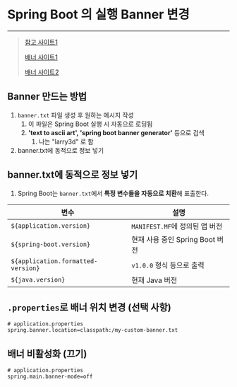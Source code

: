 # Spring Boot 의 실행 Banner 변경

---

>[참고 사이트1](https://atoz-develop.tistory.com/entry/%EC%8A%A4%ED%94%84%EB%A7%81-%EB%B6%80%ED%8A%B8-%EB%B0%B0%EB%84%88-%EC%A0%81%EC%9A%A9%ED%95%98%EA%B8%B0-%EB%B3%80%ED%99%98-%EC%82%AC%EC%9D%B4%ED%8A%B8-%EC%B6%94%EC%B2%9C-%EB%B0%8F-color-%EB%B3%80%EA%B2%BD)
>
>[배너 사이트1](https://devops.datenkollektiv.de/banner.txt/index.html)
>
>[배너 사이트2](https://patorjk.com/software/taag/#p=&f=Graceful&t=Type%20Something%20)

## Banner 만드는 방법

1. `banner.txt` 파일 생성 후 원하는 메시지 작성
   1.  이 파일은 Spring Boot 실행 시 자동으로 로딩됨
   2. **'text to ascii art', 'spring boot banner generator'** 등으로 검색
      1. 나는 "larry3d" 로 함 
2. banner.txt에 동적으로 정보 넣기



## banner.txt에 동적으로 정보 넣기

1. Spring Boot는 `banner.txt`에서 **특정 변수들을 자동으로 치환**해 표출한다. 

| 변수                               | 설명                            |
| ---------------------------------- | ------------------------------- |
| `${application.version}`           | `MANIFEST.MF`에 정의된 앱 버전  |
| `${spring-boot.version}`           | 현재 사용 중인 Spring Boot 버전 |
| `${application.formatted-version}` | `v1.0.0` 형식 등으로 출력       |
| `${java.version}`                  | 현재 Java 버전                  |

## `.properties`로 배너 위치 변경 (선택 사항)

```properties
# application.properties
spring.banner.location=classpath:/my-custom-banner.txt
```

## 배너 비활성화 (끄기)

```properties
# application.properties
spring.main.banner-mode=off
```